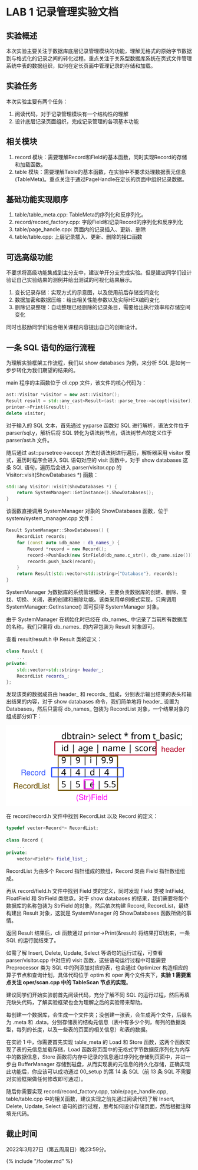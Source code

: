 # LAB 1 记录管理实验文档

## 实验概述

本次实验主要关注于数据库底层记录管理模块的功能，理解无格式的原始字节数据到与格式化的记录之间的转化过程。重点关注于关系型数据库系统在页式文件管理系统中表的数据组织，如何在定长页面中管理记录的存储和加载。

## 实验任务

本次实验主要有两个任务：
1. 阅读代码，对于记录管理模块有一个结构性的理解
2. 设计底层记录页面组织，完成记录管理的各项基本功能

## 相关模块

1. record 模块：需要理解Record和Field的基本函数，同时实现Record的存储和加载函数。
2. table 模块：需要理解Table的基本函数，在实验中不要求处理数据表元信息(TableMeta)。重点关注于通过PageHandle在定长的页面中组织记录数据。

## 基础功能实现顺序

1. table/table_meta.cpp: TableMeta的序列化和反序列化。
2. record/record_factory.cpp: 字段Field和记录Record的序列化和反序列化
3. table/page_handle.cpp: 页面内的记录插入、更新、删除
4. table/table.cpp: 上层记录插入、更新、删除的接口函数

## 可选高级功能

不要求将高级功能集成到主分支中，建议单开分支完成实验。但是建议同学们设计验证自己实验结果的测例并给出测试的可视化结果展示。

1. 变长记录存储：实现方式的示意图，以及使用前后存储空间变化
2. 数据加密和数据压缩：给出相关性能参数以及实际HEX编码变化
3. 删除记录整理：自动整理已经删除的记录条目，需要给出执行效率和存储空间变化

同时也鼓励同学们结合相关课程内容提出自己的创新设计。

## 一条 SQL 语句的运行流程

为理解实验框架工作流程，我们以 show databases 为例，来分析 SQL 是如何一步步转化为我们期望的结果的。

main 程序的主函数位于 cli.cpp 文件，该文件的核心代码为：

```c++
ast::Visitor *visitor = new ast::Visitor();
Result result = std::any_cast<Result>(ast::parse_tree->accept(visitor));
printer->Print(&result);
delete visitor;
```

对于输入的 SQL 文本，首先通过 yyparse 函数对 SQL 进行解析，语法文件位于 parser/sql.y，解析后将 SQL 转化为语法树节点，语法树节点的定义位于 parser/ast.h 文件。

随后通过 ast::parsetree->accept 方法对语法树进行遍历，解析器采用 visitor 模式，遍历时程序会进入 SQL 语句对应的 visit 函数中，对于 show databases 这条 SQL 语句，遍历后会进入 parser/visitor.cpp 的 Visitor::visit(ShowDatabases *) 函数：

```c++
std::any Visitor::visit(ShowDatabases *) {
    return SystemManager::GetInstance().ShowDatabases(); 
}
```

该函数直接调用 SystemManager 对象的 ShowDatabases 函数，位于 system/system_manager.cpp 文件：

```c++
Result SystemManager::ShowDatabases() {
    RecordList records;
    for (const auto &db_name : db_names_) {
        Record *record = new Record();
        record->PushBack(new StrField(db_name.c_str(), db_name.size()));
        records.push_back(record);
    }
    return Result(std::vector<std::string>{"Database"}, records);
}
```

SystemManager 为数据库的系统管理模块，主要负责数据库的创建、删除、查找、切换、关闭，表的创建和删除功能。该类采用单例模式实现，只需调用 SystemManager::GetInstance() 即可获得 SystemManager 对象。

由于 SystemManager 在初始化时已经在 db\_names\_ 中记录了当前所有数据库的名称，我们只需将 db\_names\_ 的内容包装为 Result 对象即可。

查看 result/result.h 中 Result 类的定义：

```c++
class Result {
    ...
private:
    std::vector<std::string> header_;
    RecordList records_;
};
```

发现该类的数据成员由 header\_ 和 records\_ 组成，分别表示输出结果的表头和输出结果的内容，对于 show databases 命令，我们简单地将 header\_ 设置为 Databases，然后只需将 db\_names\_ 包装为 RecordList 对象，一个结果对象的组成部分如下：

<p align="center">
    <img src="./pics/result.svg" />
</p>

在 record/record.h 文件中找到 RecordList 以及 Record 的定义：

```c++
typedef vector<Record*> RecordList;

class Record {
    ...
private:
    vector<Field*> field_list_;
```

RecordList 为由多个 Record 指针组成的数组，Record 类由 Field 指针数组组成。

再从 record/field.h 文件中找到 Field 类的定义，同时发现 Field 类被 IntField, FloatField 和 StrField 类继承，对于 show databases 的结果，我们需要将每个数据库的名称包装为 StrField 的对象，然后依次构建 Record, RecordList，最终构建出 Result 对象，这就是 SystemManager 的 ShowDatabases 函数所做的事情。

返回 Result 结果后，cli 函数通过 printer->Print(&result) 将结果打印出来，一条 SQL 的运行就结束了。

如需了解 Insert, Delete, Update, Select 等语句的运行过程，可查看 parser/visitor.cpp 中对应的 visit 函数，这些语句运行过程中可能需要 Preprocessor 类为 SQL 中的列添加对应的表，也会通过 Optimizer 构造相应的算子节点和查询计划，具体代码位于 optim 和 oper 两个文件夹下，**实验 1 需要重点关注 oper/scan.cpp 中的 TableScan 节点的实现**。

建议同学们开始实验前首先阅读代码，充分了解不同 SQL 的运行过程，然后再填充缺失代码，了解实验框架也会为理解之后的实验带来帮助。

每创建一个数据库，会生成一个文件夹；没创建一张表，会生成两个文件，后缀名为 .meta 和 .data，分别存储表的结构元信息（表中有多少个列，每列的数据类型，每列的长度，以及一些表的页面的相关信息）和表的数据。

在实验 1 中，你需要首先实现 table_meta 的 Load 和 Store 函数，这两个函数实现了表的元信息加载存储，Load 函数将页面中的无格式字节数据反序列化为内存中的数据信息，Store 函数将内存中记录的信息通过序列化存储到页面中，并进一步由 BufferManager 存储到磁盘，从而实现表的元信息的持久化存储，正确实现此功能后，你应该可以成功通过 00_setup 的第 14 条 SQL（前 13 条 SQL 不需要对实验框架做任何修改即可通过）。

随后你需要实现 record/record_factory.cpp, table/page_handle.cpp, table/table.cpp 中的相关函数，建议实现之前先通过阅读代码了解 Insert, Delete, Update, Select 语句的运行过程，思考如何设计存储页面，然后根据注释填充代码。

## 截止时间

2022年3月27日（第五周周日）晚23:59分。

{% include "/footer.md" %}
